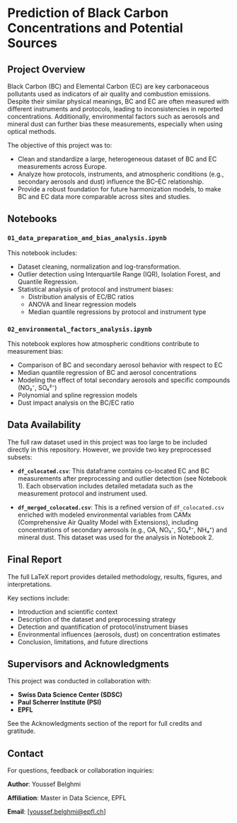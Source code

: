 # Prediction of Black Carbon Concentrations and Potential Sources

## Project Overview

Black Carbon (BC) and Elemental Carbon (EC) are key carbonaceous pollutants used as indicators of air quality and combustion emissions. Despite their similar physical meanings, BC and EC are often measured with different instruments and protocols, leading to inconsistencies in reported concentrations. Additionally, environmental factors such as aerosols and mineral dust can further bias these measurements, especially when using optical methods.

The objective of this project was to:

- Clean and standardize a large, heterogeneous dataset of BC and EC measurements across Europe.
- Analyze how protocols, instruments, and atmospheric conditions (e.g., secondary aerosols and dust) influence the BC–EC relationship.
- Provide a robust foundation for future harmonization models, to make BC and EC data more comparable across sites and studies.

## Notebooks

### `01_data_preparation_and_bias_analysis.ipynb`

This notebook includes:

- Dataset cleaning, normalization and log-transformation.
- Outlier detection using Interquartile Range (IQR), Isolation Forest, and Quantile Regression.
- Statistical analysis of protocol and instrument biases:
  - Distribution analysis of EC/BC ratios
  - ANOVA and linear regression models
  - Median quantile regressions by protocol and instrument type

### `02_environmental_factors_analysis.ipynb`

This notebook explores how atmospheric conditions contribute to measurement bias:

- Comparison of BC and secondary aerosol behavior with respect to EC
- Median quantile regression of BC and aerosol concentrations
- Modeling the effect of total secondary aerosols and specific compounds (NO₃⁻, SO₄²⁻)
- Polynomial and spline regression models
- Dust impact analysis on the BC/EC ratio

## Data Availability

The full raw dataset used in this project was too large to be included directly in this repository. However, we provide two key preprocessed subsets:

- **`df_colocated.csv`**: This dataframe contains co-located EC and BC measurements after preprocessing and outlier detection (see Notebook 1). Each observation includes detailed metadata such as the measurement protocol and instrument used.

- **`df_merged_colocated.csv`**: This is a refined version of `df_colocated.csv` enriched with modeled environmental variables from CAMx (Comprehensive Air Quality Model with Extensions), including concentrations of secondary aerosols (e.g., OA, NO₃⁻, SO₄²⁻, NH₄⁺) and mineral dust. This dataset was used for the analysis in Notebook 2.

## Final Report

The full LaTeX report provides detailed methodology, results, figures, and interpretations.

Key sections include:

- Introduction and scientific context
- Description of the dataset and preprocessing strategy
- Detection and quantification of protocol/instrument biases
- Environmental influences (aerosols, dust) on concentration estimates
- Conclusion, limitations, and future directions

## Supervisors and Acknowledgments

This project was conducted in collaboration with:

- **Swiss Data Science Center (SDSC)**  
- **Paul Scherrer Institute (PSI)**  
- **EPFL**

See the Acknowledgments section of the report for full credits and gratitude.

## Contact

For questions, feedback or collaboration inquiries:

**Author**: Youssef Belghmi 

**Affiliation**: Master in Data Science, EPFL 
 
**Email**: [youssef.belghmi@epfl.ch]
